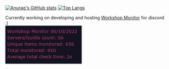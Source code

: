 [![Anurag's GitHub stats](https://github-readme-stats.vercel.app/api?username=urekd&theme=radical)](https://github.com/anuraghazra/github-readme-stats)
[![Top Langs](https://github-readme-stats.vercel.app/api/top-langs/?username=urekd&layout=compact&theme=radical&langs_count=6)](https://github.com/anuraghazra/github-readme-stats)

Currently working on developing and hosting [Workshop Monitor](https://github.com/UrekD/Steam-Workshop-Monitor) for discord :)
<br>[![Top Langs](https://github.com/UrekD/UrekD/blob/wbstats/stats.png)](https://discord.com/api/oauth2/authorize?client_id=752213037079068832&permissions=8&scope=applications.commands%20bot)
<!--
**UrekD/UrekD** is a ✨ _special_ ✨ repository because its `README.md` (this file) appears on your GitHub profile.

Here are some ideas to get you started:

- 🔭 I’m currently working on ...
- 🌱 I’m currently learning ...
- 👯 I’m looking to collaborate on ...
- 🤔 I’m looking for help with ...
- 💬 Ask me about ...
- 📫 How to reach me: ...
- 😄 Pronouns: ...
- ⚡ Fun fact: ...
-->
